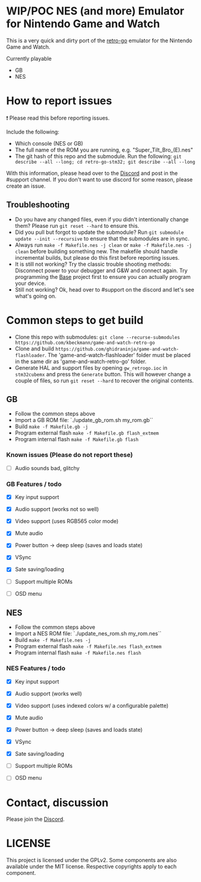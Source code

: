 # WIP/POC NES (and more) Emulator for Nintendo Game and Watch

This is a very quick and dirty port of the [retro-go](https://github.com/ducalex/retro-go) emulator for the Nintendo Game and Watch.

Currently playable
- GB
- NES

# How to report issues

:exclamation: Please read this before reporting issues.

Include the following:

- Which console (NES or GB)
- The full name of the ROM you are running, e.g. "Super_Tilt_Bro_(E).nes"
- The git hash of this repo and the submodule. Run the following: `git describe --all --long; cd retro-go-stm32; git describe --all --long`

With this information, please head over to the [Discord](https://discord.gg/vVcwrrHTNJ) and post in the #support channel. If you don't want to use discord for some reason, please create an issue.

## Troubleshooting

- Do you have any changed files, even if you didn't intentionally change them? Please run `git reset --hard` to ensure this.
- Did you pull but forgot to update the submodule? Run `git submodule update --init --recursive` to ensure that the submodules are in sync.
- Always run `make -f Makefile.nes -j clean` or `make -f Makefile.nes -j clean` before building something new. The makefile should handle incremental builds, but please do this first before reporting issues.
- It is still not working? Try the classic trouble shooting methods: Disconnect power to your debugger and G&W and connect again. Try programming the [Base](https://github.com/ghidraninja/game-and-watch-base) project first to ensure you can actually program your device.
- Still not working? Ok, head over to #support on the discord and let's see what's going on.

# Common steps to get build
- Clone this repo with submodules: `git clone --recurse-submodules https://github.com/kbeckmann/game-and-watch-retro-go`
- Clone and build `https://github.com/ghidraninja/game-and-watch-flashloader`. The 'game-and-watch-flashloader' folder must be placed in the same dir as 'game-and-watch-retro-go' folder.
- Generate HAL and support files by opening `gw_retrogo.ioc` in `stm32cubemx` and press the `Generate` button. This will however change a couple of files, so run `git reset --hard` to recover the original contents.

## GB

- Follow the common steps above
- Import a GB ROM file: `./update_gb_rom.sh my_rom.gb``
- Build `make -f Makefile.gb -j`
- Program external flash `make -f Makefile.gb flash_extmem`
- Program internal flash `make -f Makefile.gb flash`

### Known issues (Please do not report these)
- [ ] Audio sounds bad, glitchy

### GB Features / todo
- [x] Key input support
- [x] Audio support (works not so well)
- [x] Video support (uses RGB565 color mode)
- [X] Mute audio
- [X] Power button -> deep sleep (saves and loads state)
- [X] VSync
- [X] Sate saving/loading
- [ ] Support multiple ROMs
- [ ] OSD menu


## NES

- Follow the common steps above
- Import a NES ROM file: `./update_nes_rom.sh my_rom.nes``
- Build `make -f Makefile.nes -j`
- Program external flash `make -f Makefile.nes flash_extmem`
- Program internal flash `make -f Makefile.nes flash`


### NES Features / todo
- [x] Key input support
- [x] Audio support (works well)
- [x] Video support (uses indexed colors w/ a configurable palette)
- [x] Mute audio
- [X] Power button -> deep sleep (saves and loads state)
- [X] VSync
- [X] Sate saving/loading
- [ ] Support multiple ROMs
- [ ] OSD menu


# Contact, discussion

Please join the [Discord](https://discord.gg/vVcwrrHTNJ).

# LICENSE
This project is licensed under the GPLv2. Some components are also available under the MIT license. Respective copyrights apply to each component.
